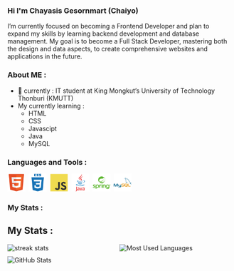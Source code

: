 ### Hi I'm Chayasis Gesornmart (Chaiyo)
I’m currently focused on becoming a Frontend Developer and plan to expand my skills by learning backend development and database management. My goal is to become a Full Stack Developer, mastering both the design and data aspects, to create comprehensive websites and applications in the future.

### About ME :
  - 🌱 currently : IT student at King Mongkut’s University of Technology Thonburi (KMUTT)
  - My currently learning :
    - HTML
    - CSS
    - Javascipt
    - Java
    - MySQL
### Languages and Tools :
<div>
  <img src="https://github.com/devicons/devicon/blob/master/icons/html5/html5-original.svg" title="HTML5" alt="HTML" width="40" height="40"/>&nbsp;
  <img src="https://github.com/devicons/devicon/blob/master/icons/css3/css3-plain-wordmark.svg"  title="CSS3" alt="CSS" width="40" height="40"/>&nbsp;
  <img src="https://github.com/devicons/devicon/blob/master/icons/javascript/javascript-original.svg" title="JavaScript" alt="JavaScript" width="40" height="40"/>&nbsp;
  <img src="https://github.com/devicons/devicon/blob/master/icons/java/java-original-wordmark.svg" title="Java" alt="Java" width="40" height="40"/>&nbsp;
  <img src="https://github.com/devicons/devicon/blob/master/icons/spring/spring-original-wordmark.svg" title="Spring" alt="Spring" width="40" height="40"/>&nbsp;
  <img src="https://github.com/devicons/devicon/blob/master/icons/mysql/mysql-original-wordmark.svg" title="MySQL"  alt="MySQL" width="40" height="40"/>&nbsp;
</div>

### My Stats :
<h2>My Stats :</h2>

<div style="display: flex; justify-content: space-between;">
  <!-- Total Contributions and Current Streak -->
  <div style="flex: 1; margin-right: 10px;">
    <img src="https://github-readme-streak-stats.herokuapp.com/?user=YourUsername&theme=dark&hide_border=true" alt="streak stats"/>
  </div>
  
  <!-- Most Used Languages -->
  <div style="flex: 1; margin-right: 10px;">
    <img src="https://github-readme-stats.vercel.app/api/top-langs/?username=YourUsername&layout=compact&theme=dark&hide_border=true" alt="Most Used Languages"/>
  </div>
</div>

<!-- Custom GitHub Stats -->
<div style="margin-top: 10px;">
  <img src="https://github-readme-stats.vercel.app/api?username=YourUsername&show_icons=true&theme=radical" alt="GitHub Stats"/>
</div>



